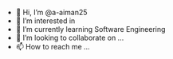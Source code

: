- 👋 Hi, I’m @a-aiman25
- 👀 I’m interested in 
- 🌱 I’m currently learning Software Engineering 
- 💞️ I’m looking to collaborate on ...
- 📫 How to reach me ...

<!---
a-aiman25/a-aiman25 is a ✨ special ✨ repository because its `README.md` (this file) appears on your GitHub profile.
You can click the Preview link to take a look at your changes.
--->
